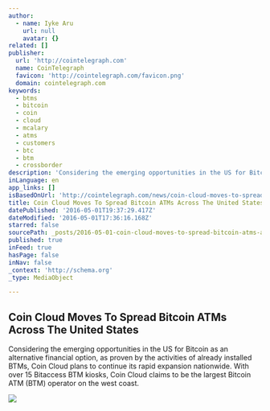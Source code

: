 ```yaml
---
author:
  - name: Iyke Aru
    url: null
    avatar: {}
related: []
publisher:
  url: 'http://cointelegraph.com'
  name: CoinTelegraph
  favicon: 'http://cointelegraph.com/favicon.png'
  domain: cointelegraph.com
keywords:
  - btms
  - bitcoin
  - coin
  - cloud
  - mcalary
  - atms
  - customers
  - btc
  - btm
  - crossborder
description: 'Considering the emerging opportunities in the US for Bitcoin as an alternative financial option, as proven by the activities of already installed BTMs, Coin Cloud plans to continue its rapid expansion nationwide. With over 15 Bitaccess BTM kiosks, Coin Cloud claims to be the largest Bitcoin ATM (BTM) operator on the west coast.'
inLanguage: en
app_links: []
isBasedOnUrl: 'http://cointelegraph.com/news/coin-cloud-moves-to-spread-bitcoin-atms-across-the-united-states'
title: Coin Cloud Moves To Spread Bitcoin ATMs Across The United States
datePublished: '2016-05-01T19:37:29.417Z'
dateModified: '2016-05-01T17:36:16.168Z'
starred: false
sourcePath: _posts/2016-05-01-coin-cloud-moves-to-spread-bitcoin-atms-across-the-united-st.md
published: true
inFeed: true
hasPage: false
inNav: false
_context: 'http://schema.org'
_type: MediaObject

---
```

<article style=""><h1>Coin Cloud Moves To Spread Bitcoin ATMs Across The United States</h1><p>Considering the emerging opportunities in the US for Bitcoin as an alternative financial option, as proven by the activities of already installed BTMs, Coin Cloud plans to continue its rapid expansion nationwide. With over 15 Bitaccess BTM kiosks, Coin Cloud claims to be the largest Bitcoin ATM (BTM) operator on the west coast.</p><img src="http://cointelegraph.com/images/725_aHR0cDovL2NvaW50ZWxlZ3JhcGguY29tL3N0b3JhZ2UvdXBsb2Fkcy92aWV3Lzc3ZjAwZjBkMzNkMDIyYjljZjAzOWQxNWExMGYzZDc1LmpwZw==.jpg" /></article>